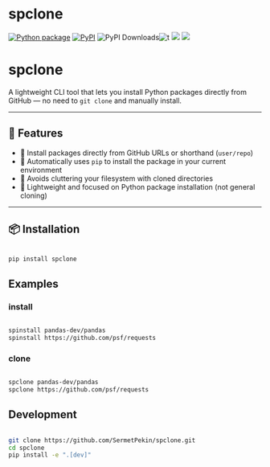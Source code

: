 # spclone
[![Python package](https://github.com/SermetPekin/spclone/actions/workflows/python-package.yml/badge.svg)](https://github.com/SermetPekin/spclone/actions/workflows/python-package.yml)
[![PyPI](https://img.shields.io/pypi/v/spclone)](https://img.shields.io/pypi/v/spclone) ![PyPI Downloads](https://static.pepy.tech/badge/spclone?2)![t](https://img.shields.io/badge/status-maintained-yellow.svg) [![](https://img.shields.io/github/license/SermetPekin/spclone.svg)](https://github.com/SermetPekin/spclone/blob/master/LICENSE.md) [![](https://img.shields.io/badge/python-3.10+-blue.svg)](https://www.python.org/downloads/) 

# spclone

A lightweight CLI tool that lets you install Python packages directly from GitHub — no need to `git clone` and manually install.

---

## 🚀 Features

- 🔗 Install packages directly from GitHub URLs or shorthand (`user/repo`)
- 🐍 Automatically uses `pip` to install the package in your current environment
- 🧼 Avoids cluttering your filesystem with cloned directories
- 🧪 Lightweight and focused on Python package installation (not general cloning)

---

## 📦 Installation

```bash

pip install spclone

```

## Examples


### install 
```bash

spinstall pandas-dev/pandas
spinstall https://github.com/psf/requests

```

### clone 

```bash

spclone pandas-dev/pandas
spclone https://github.com/psf/requests

```
## Development 

```bash

git clone https://github.com/SermetPekin/spclone.git
cd spclone
pip install -e ".[dev]"

 
```